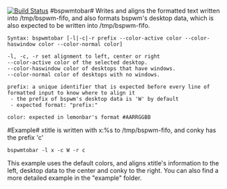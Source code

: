 [![Build Status](https://travis-ci.org/fabledpig/bspwmtobar.svg?branch=master)](https://travis-ci.org/fabledpig/bspwmtobar)
#bspwmtobar#
Writes and aligns the formatted text written into /tmp/bspwm-fifo, and also formats bspwm's desktop data, which is also expected to be written into /tmp/bspwm-fifo.
```
Syntax: bspwmtobar [-l|-c|-r prefix --color-active color --color-haswindow color --color-normal color]
```

```
-l, -c, -r set alignment to left, center or right
--color-active color of the selected desktop.
--color-haswindow color of desktops that have windows.
--color-normal color of desktops with no windows.
```

```
prefix: a unique identifier that is expected before every line of formatted input to know where to align it
 - the prefix of bspwm's desktop data is 'W' by default
 - expected format: "prefix:"
```

```
color: expected in lemonbar's format #AARRGGBB
```

#Example#
xtitle is written with x:%s to /tmp/bspwm-fifo, and conky has the prefix 'c'
```
bspwmtobar -l x -c W -r c
```

This example uses the default colors, and aligns xtitle's information to the left, desktop data to the center and conky to the right. You can also find a more detailed example in the "example" folder.
